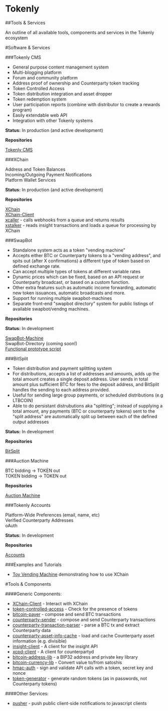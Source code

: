 # Tokenly
##Tools & Services

An outline of all available tools, components and services in the Tokenly ecosystem

#Software & Services

###Tokenly CMS

* General purpose content management system
* Multi-blogging platform
* Forum and community platform
* Address proof of ownership and Counterparty token tracking
* Token Controlled Access
* Token distribution integration and asset dropper
* Token redemption system
* User participation reports (combine with distributor to create a rewards program)
* Easily extendable web API
* Integration with other Tokenly systems

**Status:** In production (and active development)

**Repositories**

[Tokenly CMS](https://github.com/tokenly/tokenly-cms)

###XChain

Address and Token Balances  
Incoming/Outgoing Payment Notifications  
Platform Wallet Services

**Status:** In production (and active development)

**Repositories**

[XChain](https://github.com/tokenly/xchain)  
[XChain-Client](https://github.com/tokenly/xchain-client)  
[xcaller](https://github.com/tokenly/xcaller) - calls webhooks from a queue and returns results  
[xstalker](https://github.com/tokenly/xstalker) - reads insight transactions and loads a queue for processing by XChain

###SwapBot

* Standalone system acts as a token "vending machine"
* Accepts either BTC or Counterparty tokens to a "vending address", and spits out (after X confirmations) a different type of token based on defined exchange rate.
* Can accept multiple types of tokens at different variable rates
* Dynamic prices which can be fixed, based on an API request or Counterparty broadcast, or based on a custom function.
* Other extra features such as automatic income forwarding, automatic new token issuances, automatic broadcasts and more.
* Support for running multiple swapbot-machines
* Separate front-end "swapbot directory" system for public listings of available swapbot/vendng machines.

**Repositories**

**Status:** In development

[SwapBot-Machine](https://github.com/tokenly/swapbot)  
SwapBot-Directory (coming soon!)  
[Functional prototype script](https://github.com/tokenly/xcp-gateway)

###BitSplit

* Token distribution and payment splitting system
* For distributions, accepts a list of addresses and amounts, adds up the total amount creates a single deposit address. User sends in total amount plus sufficient BTC for fees to the deposit address, and BitSplit handles the sending to each address provided.
* Useful for sending large group payments, or scheduled distributions (e.g LTBCOIN)
* Able to do persistant distrubutions aka "splitting"; instead of supplying a total amount, any payments (BTC or counterparty tokens) sent to the "split address" are automatically split up between each of the defined output addresses

**Status:** In development

**Repositories**

[BitSplit](https://github.com/tokenly/BitSplit)

###Auction Machine

BTC bidding -> TOKEN out  
TOKEN bidding -> TOKEN out

**Repositories**

[Auction Machine](https://github.com/tokenly/auction-machine)

###Tokenly Accounts

Platform-Wide Preferences (email, name, etc)  
Verified Counterparty Addresses  
oAuth

**Status:** In development

**Repositories**

[Accounts](https://github.com/tokenly/accounts)

###Examples and Tutorials

* [Toy Vending Machine](https://github.com/tokenly/toy-vending-machine) demonstrating how to use XChain

#Tools & Components

####Generic Components:

* [XChain-Client](https://github.com/tokenly/xchain-client) - Interact with XChain
* [token-controlled-access](https://github.com/tokenly/token-controlled-access) - Check for the presence of tokens
* [bitcoin-payer](https://github.com/tokenly/bitcoin-payer) - compose and send BTC transactions
* [counterparty-sender](https://github.com/tokenly/counterparty-sender) - compose and send Counterparty transactions
* [counterparty-transaction-parser](https://github.com/tokenly/counterparty-transaction-parser) - parse a BTC tx and extract Counterparty data
* [counterparty-asset-info-cache](https://github.com/tokenly/counterparty-asset-info-cache) - load and cache Counterparty asset information (e.g. divisible)
* [insight-client](https://github.com/tokenly/insight-client) - A client for the insight API
* [xcpd-client](https://github.com/tokenly/xcpd-client) - A client for counterpartyd
* [bitcoin-address-lib](https://github.com/tokenly/bitcoin-address-lib) - a BIP32 address and private key library
* [bitcoin-currency-lib](https://github.com/tokenly/bitcoin-currency-lib) - Convert value to/from satoshis
* [hmac-auth](https://github.com/tokenly/hmac-auth) - sign and validate API calls with a token, secret key and nonce
* [token-generator](https://github.com/tokenly/token-generator) - generate random tokens (as in passwords, not Counterparty tokens)

####Other Services:
* [pusher](https://github.com/tokenly/pusher) - push public client-side notifications to javascript clients




